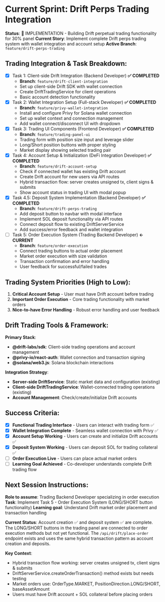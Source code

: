 # Current Sprint: Drift Perps Trading Integration

**Status**: 🚀 IMPLEMENTATION - Building Drift perpetual trading functionality for 30% panel
**Current Story**: Implement complete Drift perps trading system with wallet integration and account setup
**Active Branch**: `feature/drift-perps-trading`

## Trading Integration & Task Breakdown:
- [x] Task 1: Client-side Drift Integration (Backend Developer) **✅ COMPLETED**
  - **Branch**: `feature/drift-client-integration`
  - Set up client-side Drift SDK with wallet connection
  - Create DriftTradingService for client operations
  - Basic account detection functionality
- [x] Task 2: Wallet Integration Setup (Full-stack Developer) **✅ COMPLETED**
  - **Branch**: `feature/privy-wallet-integration`
  - Install and configure Privy for Solana wallet connection
  - Set up wallet context and connection management
  - Add wallet connect/disconnect UI with dropdown
- [x] Task 3: Trading UI Components (Frontend Developer) **✅ COMPLETED**
  - **Branch**: `feature/trading-panel-ui`
  - Trading form with position size input and leverage slider
  - Long/Short position buttons with proper styling
  - Market display showing selected trading pair
- [x] Task 4: Account Setup & Initialization (DeFi Integration Developer) **✅ COMPLETED**
  - **Branch**: `feature/drift-account-setup`
  - Check if connected wallet has existing Drift account
  - Create Drift account for new users via API routes
  - Hybrid transaction flow: server creates unsigned tx, client signs & submits
  - Show account status in trading UI with modal popup
- [x] Task 4.5: Deposit System Implementation (Backend Developer) **✅ COMPLETED**
  - **Branch**: `feature/drift-perps-trading`
  - Add deposit button to navbar with modal interface
  - Implement SOL deposit functionality via API routes
  - Connect deposit flow to existing DriftServerService
  - Add success/error feedback and wallet integration
- [ ] Task 5: Order Execution System (Trading Backend Developer) **← CURRENT**
  - **Branch**: `feature/order-execution`
  - Connect trading buttons to actual order placement
  - Market order execution with size validation
  - Transaction confirmation and error handling
  - User feedback for successful/failed trades

## Trading System Priorities (High to Low):
1. **Critical Account Setup** - User must have Drift account before trading
2. **Important Order Execution** - Core trading functionality with market orders
3. **Nice-to-have Error Handling** - Robust error handling and user feedback

## Drift Trading Tools & Framework:
**Primary Stack**:
- **@drift-labs/sdk**: Client-side trading operations and account management
- **@privy-io/react-auth**: Wallet connection and transaction signing
- **@solana/web3.js**: Solana blockchain interactions

**Integration Strategy**:
- **Server-side DriftService**: Static market data and configuration (existing)
- **Client-side DriftTradingService**: Wallet-connected trading operations (existing)
- **Account Management**: Check/create/initialize Drift accounts

## Success Criteria:
- [x] **Functional Trading Interface** - Users can interact with trading form ✅
- [x] **Wallet Integration Complete** - Seamless wallet connection with Privy ✅
- [x] **Account Setup Working** - Users can create and initialize Drift accounts ✅
- [x] **Deposit System Working** - Users can deposit SOL for trading collateral ✅
- [ ] **Order Execution Live** - Users can place actual market orders
- [ ] **Learning Goal Achieved** - Co-developer understands complete Drift trading flow

## Next Session Instructions:
**Role to assume**: Trading Backend Developer specializing in order execution
**Task**: Implement Task 5 - Order Execution System (LONG/SHORT button functionality)
**Learning goal**: Understand Drift market order placement and transaction handling

**Current Status**: Account creation ✅ and deposit system ✅ are complete. The LONG/SHORT buttons in the trading panel are connected to order execution methods but not yet functional. The `/api/drift/place-order` endpoint exists and uses the same hybrid transaction pattern as account creation and deposits. 

**Key Context**: 
- Hybrid transaction flow working: server creates unsigned tx, client signs & submits
- DriftServerService.createOrderTransaction() method exists but needs testing
- Market orders use: OrderType.MARKET, PositionDirection.LONG/SHORT, baseAssetAmount
- Users must have Drift account + SOL collateral before placing orders